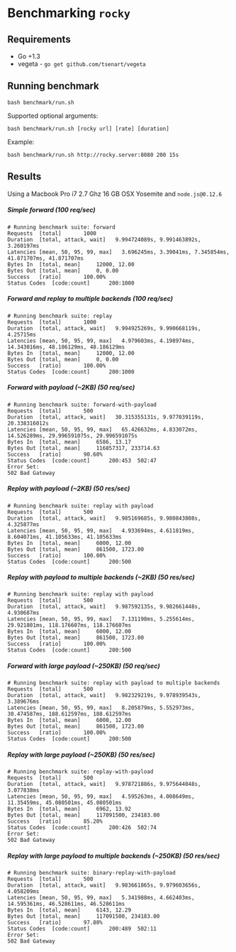 # Benchmarking `rocky`

## Requirements

- Go +1.3
- vegeta - `go get github.com/tsenart/vegeta`

## Running benchmark

```
bash benchmark/run.sh
```

Supported optional arguments:
```
bash benchmark/run.sh [rocky url] [rate] [duration]
```

Example:
```
bash benchmark/run.sh http://rocky.server:8080 200 15s
```

## Results

Using a Macbook Pro i7 2.7 Ghz 16 GB OSX Yosemite and `node.js@0.12.6`

##### Simple forward (100 req/sec)
```
# Running benchmark suite: forward
Requests  [total]       1000
Duration  [total, attack, wait]   9.994724089s, 9.991463892s, 3.260197ms
Latencies [mean, 50, 95, 99, max]   3.696245ms, 3.39041ms, 7.345854ms, 41.871707ms, 41.871707ms
Bytes In  [total, mean]     12000, 12.00
Bytes Out [total, mean]     0, 0.00
Success   [ratio]       100.00%
Status Codes  [code:count]      200:1000
```

##### Forward and replay to multiple backends (100 req/sec)
```
# Running benchmark suite: replay
Requests  [total]       1000
Duration  [total, attack, wait]   9.994925269s, 9.990668119s, 4.25715ms
Latencies [mean, 50, 95, 99, max]   4.979603ms, 4.198974ms, 14.343016ms, 48.186129ms, 48.186129ms
Bytes In  [total, mean]     12000, 12.00
Bytes Out [total, mean]     0, 0.00
Success   [ratio]       100.00%
Status Codes  [code:count]      200:1000
```

##### Forward with payload (~2KB) (50 req/sec)
```
# Running benchmark suite: forward-with-payload
Requests  [total]       500
Duration  [total, attack, wait]   30.315355131s, 9.977039119s, 20.338316012s
Latencies [mean, 50, 95, 99, max]   65.426632ms, 4.833072ms, 14.526289ms, 29.996591075s, 29.996591075s
Bytes In  [total, mean]     6586, 13.17
Bytes Out [total, mean]     116857317, 233714.63
Success   [ratio]       90.60%
Status Codes  [code:count]      200:453  502:47
Error Set:
502 Bad Gateway
```

##### Replay with payload (~2KB) (50 res/sec)
```
# Running benchmark suite: replay with payload
Requests  [total]       500
Duration  [total, attack, wait]   9.985169685s, 9.980843808s, 4.325877ms
Latencies [mean, 50, 95, 99, max]   4.933694ms, 4.611819ms, 8.604071ms, 41.105633ms, 41.105633ms
Bytes In  [total, mean]     6000, 12.00
Bytes Out [total, mean]     861500, 1723.00
Success   [ratio]       100.00%
Status Codes  [code:count]      200:500
```

##### Replay with payload to multiple backends (~2KB) (50 res/sec)
```
# Running benchmark suite: replay with payload
Requests  [total]       500
Duration  [total, attack, wait]   9.987592135s, 9.982661448s, 4.930687ms
Latencies [mean, 50, 95, 99, max]   7.131198ms, 5.255614ms, 29.921801ms, 118.176607ms, 118.176607ms
Bytes In  [total, mean]     6000, 12.00
Bytes Out [total, mean]     861500, 1723.00
Success   [ratio]       100.00%
Status Codes  [code:count]      200:500
```

##### Forward with large payload (~250KB) (50 req/sec)
```
# Running benchmark suite: replay with payload to multiple backends
Requests  [total]       500
Duration  [total, attack, wait]   9.982329219s, 9.978939543s, 3.389676ms
Latencies [mean, 50, 95, 99, max]   8.205879ms, 5.552973ms, 30.474587ms, 188.612597ms, 188.612597ms
Bytes In  [total, mean]     6000, 12.00
Bytes Out [total, mean]     861500, 1723.00
Success   [ratio]       100.00%
Status Codes  [code:count]      200:500
```

##### Replay with large payload (~250KB) (50 res/sec)
```
# Running benchmark suite: replay-with-payload
Requests  [total]       500
Duration  [total, attack, wait]   9.978721886s, 9.975644048s, 3.077838ms
Latencies [mean, 50, 95, 99, max]   4.595263ms, 4.008649ms, 11.35459ms, 45.080501ms, 45.080501ms
Bytes In  [total, mean]     6962, 13.92
Bytes Out [total, mean]     117091500, 234183.00
Success   [ratio]       85.20%
Status Codes  [code:count]      200:426  502:74
Error Set:
502 Bad Gateway
```

##### Replay with large payload to multiple backends (~250KB) (50 res/sec)
```
# Running benchmark suite: binary-replay-with-payload
Requests  [total]       500
Duration  [total, attack, wait]   9.983661865s, 9.979603656s, 4.058209ms
Latencies [mean, 50, 95, 99, max]   5.341988ms, 4.662403ms, 14.595361ms, 46.528611ms, 46.528611ms
Bytes In  [total, mean]     6143, 12.29
Bytes Out [total, mean]     117091500, 234183.00
Success   [ratio]       97.80%
Status Codes  [code:count]      200:489  502:11
Error Set:
502 Bad Gateway
```

